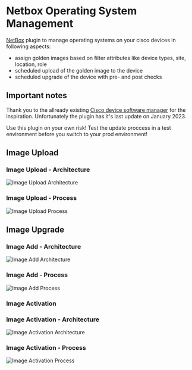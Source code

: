 # Netbox Operating System Management

[NetBox](https://github.com/netbox-community/netbox) plugin to manage operating systems on your cisco devices in following aspects:

- assign golden images based on filter attributes like device types, site, location, role
- scheduled upload of the golden image to the device
- scheduled upgrade of the device with pre- and post checks

## Important notes

Thank you to the allready existing [Cisco device software manager](https://github.com/alsigna/netbox-software-manager) for the inspiration. 
Unfortunately the plugin has it's last update on January 2023.

Use this plugin on your own risk! Test the update proccess in a test environment before you switch to your prod environment!

## Image Upload

### Image Upload - Architecture

![Image Upload Architecture](./docs/diagrams/image_upload_architecture.drawio.svg)

### Image Upload - Process

![Image Upload Process](./docs/diagrams/image_upload_process.drawio.svg)

## Image Upgrade

### Image Add - Architecture

![Image Add Architecture](./docs/diagrams/image_add_architecture.drawio.svg)

### Image Add - Process

![Image Add Process](./docs/diagrams/image_add_process.drawio.svg)

### Image Activation

### Image Activation - Architecture

![Image Activation Architecture](./docs/diagrams/image_activation_architecture.drawio.svg)

### Image Activation - Process

![Image Activation Process](./docs/diagrams/image_activation_process.drawio.svg)
